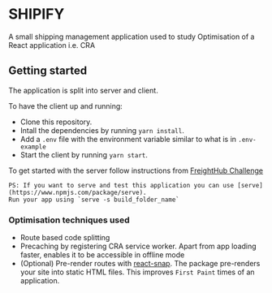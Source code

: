 # SHIPIFY
A small shipping management application used to study Optimisation of a React application i.e. CRA

## Getting started
The application is split into server and client.

To have the client up and running:
- Clone this repository.
- Intall the dependencies by running `yarn install`.
- Add a `.env` file with the environment variable similar to what is in `.env-example`
- Start the client by running `yarn start`.

To get started with the server follow instructions from [FreightHub Challenge](https://github.com/freight-hub/freighthub-frontend-challenge.git)

    PS: If you want to serve and test this application you can use [serve](https://www.npmjs.com/package/serve).
    Run your app using `serve -s build_folder_name`

### Optimisation techniques used

- Route based code splitting
- Precaching by registering CRA service worker. Apart from app loading faster, enables it to be accessible in offline mode
- (Optional) Pre-render routes with [react-snap](https://github.com/stereobooster/react-snap). The package pre-renders your site into static HTML files. This improves `First Paint` times of an application.

